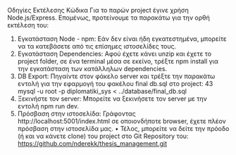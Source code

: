 Οδηγίες Εκτέλεσης Κώδικα
Για το παρών project έγινε χρήση Node.js/Express. Επομένως,
προτείνουμε τα παρακάτω για την ορθή εκτέλεση του:
1. Εγκατάσταση Node - npm: Εάν δεν είναι ήδη εγκατεστημένα, μπορείτε να τα
κατεβάσετε από τις επίσημες ιστοσελίδες τους.
2. Εγκατάσταση Dependencies: Αφού έχετε κάνει unzip και έχετε το project
folder, σε ένα terminal μέσα σε εκείνο, τρέξτε npm install για την εγκατάσταση
των κατάλληλων dependencies.
3. DB Export: Πηγαίντε στον φάκελο server και τρέξτε την παρακάτω εντολή για
την εφαρμογή του φακέλου final db.sql στο project:
43
mysql -u root -p diplomatiki_sys < ../database/final_db.sql
4. Ξεκινήστε τον server: Μπορείτε να ξεκινήσετε τον server με την εντολή npm
run dev.
5. Πρόσβαση στην ιστοσελίδα: Γράφοντας
http://localhost:5001/index.html
σε οποιονδήποτε browser, έχετε πλέον πρόσβαση στην ιστοσελίδα μας.
• Τέλος, μπορείτε να δείτε την πρόοδο (ή και να κάνετε clone) του project στο Git
Repository του:
https://github.com/nderekk/thesis_management.git
